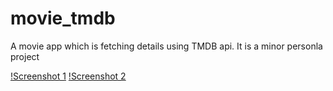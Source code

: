 # movie_tmdb

A movie app which is fetching details using TMDB api. It is a minor personla project 


[!Screenshot 1](assets/images/1.jpg)
[!Screenshot 2](assets/images/2.jpg)